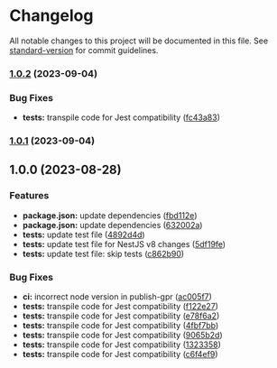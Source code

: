 # Changelog

All notable changes to this project will be documented in this file. See [standard-version](https://github.com/conventional-changelog/standard-version) for commit guidelines.

### [1.0.2](https://github.com/MirasysSolutions/nestjs-jetstream-transporter/compare/v1.0.0...v1.0.2) (2023-09-04)


### Bug Fixes

* **tests:** transpile code for Jest compatibility ([fc43a83](https://github.com/MirasysSolutions/nestjs-jetstream-transporter/commit/fc43a83b1f6f64def115f20a2eeed031c717554c))

### [1.0.1](https://github.com/MirasysSolutions/nestjs-jetstream-transporter/compare/v1.0.0...v1.0.1) (2023-09-04)

## 1.0.0 (2023-08-28)


### Features

* **package.json:** update dependencies ([fbd112e](https://github.com/MirasysSolutions/nestjs-jetstream-transporter/commit/fbd112e767970d730de27ca95ebd82469fcb972e))
* **package.json:** update dependencies ([632002a](https://github.com/MirasysSolutions/nestjs-jetstream-transporter/commit/632002aba607985635cd7ffe532dbe916ba7ffaa))
* **tests:** update test file ([4892d4d](https://github.com/MirasysSolutions/nestjs-jetstream-transporter/commit/4892d4dff313db585e91331f57afb029bb0fc860))
* **tests:** update test file for NestJS v8 changes ([5df19fe](https://github.com/MirasysSolutions/nestjs-jetstream-transporter/commit/5df19fe356fb51267a79c0734d3a216e76c3b2c4))
* **tests:** update test file: skip tests ([c862b90](https://github.com/MirasysSolutions/nestjs-jetstream-transporter/commit/c862b9021ece10da4aac831a16daad39308f173d))


### Bug Fixes

* **ci:** incorrect node version in publish-gpr ([ac005f7](https://github.com/MirasysSolutions/nestjs-jetstream-transporter/commit/ac005f71f4e8828d18308521553c0beb76197db4))
* **tests:** transpile code for Jest compatibility ([f122e27](https://github.com/MirasysSolutions/nestjs-jetstream-transporter/commit/f122e275dad0e60bca28ffa2a8e3a6762ad5526e))
* **tests:** transpile code for Jest compatibility ([e78f6a2](https://github.com/MirasysSolutions/nestjs-jetstream-transporter/commit/e78f6a20a9e21f592227c9d47e65208acd802a04))
* **tests:** transpile code for Jest compatibility ([4fbf7bb](https://github.com/MirasysSolutions/nestjs-jetstream-transporter/commit/4fbf7bbaf68858b70babb1b3e53e41ff5ab9e7f5))
* **tests:** transpile code for Jest compatibility ([9065b2d](https://github.com/MirasysSolutions/nestjs-jetstream-transporter/commit/9065b2d510abf244dc55112cdda17731bf7eb6dd))
* **tests:** transpile code for Jest compatibility ([1323358](https://github.com/MirasysSolutions/nestjs-jetstream-transporter/commit/132335826fa75a9ed8f9912ef0b144f4aeaa4929))
* **tests:** transpile code for Jest compatibility ([c6f4ef9](https://github.com/MirasysSolutions/nestjs-jetstream-transporter/commit/c6f4ef9bb3945fe6f949c303c493a4d044aaeb70))
